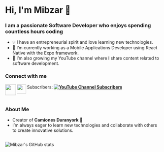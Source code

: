 # Hi, I'm Mibzar 👋
### I am a passionate Software Developer who enjoys spending countless hours coding
- 💡 I have an entrepreneurial spirit and love learning new technologies.
- 💼 I’m currently working as a Mobile Applications Developer using React Native with the Expo framework.  
- 🎥 I’m also growing my YouTube channel where I share content related to software development.

### Connect with me
[<img align="left" src="https://www.iconpacks.net/icons/2/free-youtube-logo-icon-2431-thumb.png" width="35" height="35"/>](https://www.youtube.com/@m1bzar) Subscribers: **[![YouTube Channel Subscribers](https://img.shields.io/youtube/channel/subscribers/UCYY5DkuNIdw2I1JRvgBFkzA?style=social)](https://www.youtube.com/@m1bzar)**
[<img align="left" src="https://cdn-icons-png.flaticon.com/512/174/174857.png" width="30" height="30"/>](https://www.linkedin.com/in/mibzar-galarza-659542233/)

<br />

### About Me
- Creator of **Camiones Duranyork** 🚚  
- I’m always eager to learn new technologies and collaborate with others to create innovative solutions.

##

![Mibzar's GitHub stats](https://github-readme-stats.vercel.app/api?username=MibzarGalarza&show_icons=true&count_private=true)
